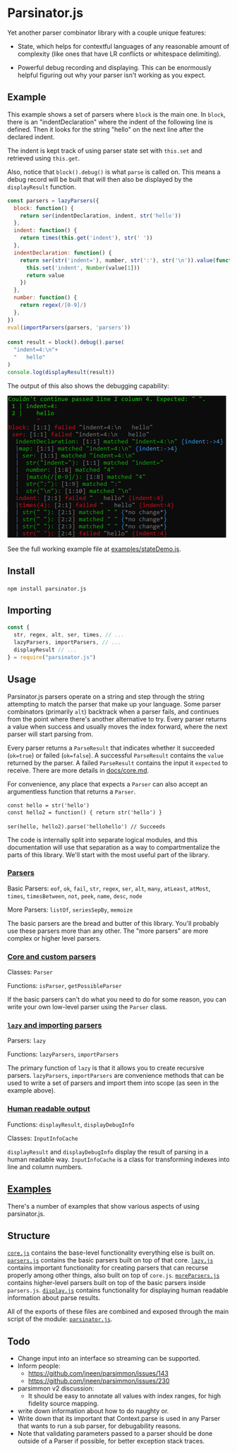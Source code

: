 # Parsinator.js

Yet another parser combinator library with a couple unique features:

* State, which helps for contextful languages of any reasonable amount of complexity (like ones that have LR conflicts or whitespace delimiting).

* Powerful debug recording and displaying. This can be enormously helpful figuring out why your parser isn't working as you expect.

## Example

This example shows a set of parsers where `block` is the main one. In `block`, there is an "indentDeclaration" where the indent of the following line is defined. Then it looks for the string "hello" on the next line after the declared indent.

The indent is kept track of using parser state set with `this.set` and retrieved using `this.get`.

Also, notice that `block().debug()` is what `parse` is called on. This means a debug record will be built that will then also be displayed by the `displayResult` function.

```javascript
const parsers = lazyParsers({
  block: function() {
    return ser(indentDeclaration, indent, str('hello'))
  },
  indent: function() {
    return times(this.get('indent'), str(' '))
  },
  indentDeclaration: function() {
    return ser(str('indent='), number, str(':'), str('\n')).value(function(value) {
      this.set('indent', Number(value[1]))
      return value
    })
  },
  number: function() {
    return regex(/[0-9]/)
  },
})
eval(importParsers(parsers, 'parsers'))

const result = block().debug().parse(
  "indent=4:\n"+
  "   hello"
)
console.log(displayResult(result))
```

The output of this also shows the debugging capability:

![fail-debug](fail-debug.png)

See the full working example file at [examples/stateDemo.js](examples/stateDemo.js).

## Install

`npm install parsinator.js`

## Importing

```javascript
const {
  str, regex, alt, ser, times, // ...
  lazyParsers, importParsers, // ...
  displayResult // ...
} = require("parsinator.js")
```

## Usage

Parsinator.js parsers operate on a string and step through the string attempting to match the parser that make up your language. Some parser combinators (primarily `alt`) backtrack when a parser fails, and continues from the point where there's another alternative to try. Every parser returns a value when success and usually moves the index forward, where the next parser will start parsing from. 

Every parser returns a `ParseResult` that indicates whether it succeeded (`ok=true`) or failed (`ok=false`). A successful `ParseResult` contains the `value` returned by the parser. A failed `ParseResult` contains the input it `expected` to receive. There are more details in [docs/core.md](docs/core.md).

For convenience, any place that expects a `Parser` can also accept an argumentless function that returns a `Parser`.

```
const hello = str('hello')
const hello2 = function() { return str('hello') }

ser(hello, hello2).parse('hellohello') // Succeeds
```



The code is internally split into separate logical modules, and this documentation will use that separation as a way to compartmentalize the parts of this library. We'll start with the most useful part of the library.

### [Parsers](docs/parsers.md)

Basic Parsers: `eof`, `ok`, `fail`, `str`, `regex`, `ser`, `alt`, `many`, `atLeast`, `atMost`, `times`, `timesBetween`, `not`, `peek`, `name`, `desc`, `node`

More Parsers: `listOf`, `seriesSepBy`, `memoize`

The basic parsers are the bread and butter of this library. You'll probably use these parsers more than any other. The "more parsers" are more complex or higher level parsers. 

### [Core and custom parsers](docs/core.md)

Classes: `Parser`

Functions: `isParser`, `getPossibleParser`

If the basic parsers can't do what you need to do for some reason, you can write your own low-level parser using the `Parser` class.

### [`lazy` and importing parsers](docs/lazy.md)

Parsers: `lazy`

Functions: `lazyParsers`, `importParsers`

The primary function of `lazy` is that it allows you to create recursive parsers. `lazyParsers`, `importParsers` are convenience methods that can be used to write a set of parsers and import them into scope (as seen in the example above).

### [Human readable output](docs/display.md)

Functions: `displayResult`, `displayDebugInfo`

Classes: `InputInfoCache`

`displayResult` and `displayDebugInfo` display the result of parsing in a human readable way. `InputInfoCache` is a class for transforming indexes into line and column numbers.

## [Examples](examples)

There's a number of examples that show various aspects of using parsinator.js. 

## Structure

[`core.js`](src/core.js) contains the base-level functionality everything else is built on. [`parsers.js`](src/parsers.js) contains the basic parsers built on top of that core. [`lazy.js`](src/lazy.js) contains important functionality for creating parsers that can recurse properly among other things, also built on top of `core.js`. [`moreParsers.js`](src/moreParsers.js) contains higher-level parsers built on top of the basic parsers inside `parsers.js`. [`display.js`](src/display.js) contains functionality for displaying human readable information about parse results.

All of the exports of these files are combined and exposed through the main script of the module:
[`parsinator.js`](parsinator.js).


## Todo

* Change input into an interface so streaming can be supported.
* Inform people:
  * https://github.com/jneen/parsimmon/issues/143
  * https://github.com/jneen/parsimmon/issues/230
* parsimmon v2 discussion:
  * It should be easy to annotate all values with index ranges, for high fidelity source mapping.
* write down information about how to do naughty or.
* Write down that its important that Context.parse is used in any Parser that wants to run a sub parser, for debugability reasons.
* Note that validating parameters passed to a parser should be done outside of a Parser if possible, for better exception stack traces.
